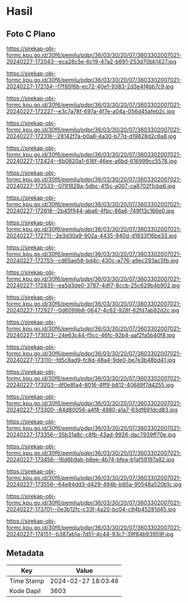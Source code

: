 # Hasil

## Foto C Plano

https://sirekap-obj-formc.kpu.go.id/30f6/pemilu/pdpr/36/03/30/20/07/3603302007021-20240227-172043--eca28c5e-6c19-47a2-b691-253d70bb1427.jpg

https://sirekap-obj-formc.kpu.go.id/30f6/pemilu/pdpr/36/03/30/20/07/3603302007021-20240227-172134--f7f85f6b-ec72-40e1-9383-2d3e4f4bb7c9.jpg

https://sirekap-obj-formc.kpu.go.id/30f6/pemilu/pdpr/36/03/30/20/07/3603302007021-20240227-172227--e3c7a78f-697a-4f7e-a04a-056d45afeb2c.jpg

https://sirekap-obj-formc.kpu.go.id/30f6/pemilu/pdpr/36/03/30/20/07/3603302007021-20240227-172316--28142f7a-b0a8-4a30-b77d-d19828d2c6a8.jpg

https://sirekap-obj-formc.kpu.go.id/30f6/pemilu/pdpr/36/03/30/20/07/3603302007021-20240227-172424--6b0820a1-616f-46ee-a6bd-616999cc5578.jpg

https://sirekap-obj-formc.kpu.go.id/30f6/pemilu/pdpr/36/03/30/20/07/3603302007021-20240227-172533--0791828a-5dbc-415c-a007-ca8702f1cba6.jpg

https://sirekap-obj-formc.kpu.go.id/30f6/pemilu/pdpr/36/03/30/20/07/3603302007021-20240227-172618--2b45f944-aba6-4fbc-86a6-749f13c166e0.jpg

https://sirekap-obj-formc.kpu.go.id/30f6/pemilu/pdpr/36/03/30/20/07/3603302007021-20240227-172711--2e3d30a9-902a-4435-940d-d1633f16be33.jpg

https://sirekap-obj-formc.kpu.go.id/30f6/pemilu/pdpr/36/03/30/20/07/3603302007021-20240227-172753--cd65ae58-bd4c-430c-a776-a9ec293ac5fb.jpg

https://sirekap-obj-formc.kpu.go.id/30f6/pemilu/pdpr/36/03/30/20/07/3603302007021-20240227-172835--ea5d3de0-3787-4df7-8ccb-25c629b4b902.jpg

https://sirekap-obj-formc.kpu.go.id/30f6/pemilu/pdpr/36/03/30/20/07/3603302007021-20240227-172927--0d6099b8-0647-4c62-928f-62fd7ab82d2c.jpg

https://sirekap-obj-formc.kpu.go.id/30f6/pemilu/pdpr/36/03/30/20/07/3603302007021-20240227-173023--24e63c44-f5cc-46fc-92b4-aaf2fa5b40f8.jpg

https://sirekap-obj-formc.kpu.go.id/30f6/pemilu/pdpr/36/03/30/20/07/3603302007021-20240227-173110--fd5c8ad9-fc8d-48a4-9de0-be7e3b48bd41.jpg

https://sirekap-obj-formc.kpu.go.id/30f6/pemilu/pdpr/36/03/30/20/07/3603302007021-20240227-173203--df0e8fa4-8016-4ff9-b812-40689f7d4255.jpg

https://sirekap-obj-formc.kpu.go.id/30f6/pemilu/pdpr/36/03/30/20/07/3603302007021-20240227-173300--84d80056-a4f8-4980-a1a7-63df691dcd83.jpg

https://sirekap-obj-formc.kpu.go.id/30f6/pemilu/pdpr/36/03/30/20/07/3603302007021-20240227-173356--35b31a8c-c8fb-43ad-9926-dac7939ff70e.jpg

https://sirekap-obj-formc.kpu.go.id/30f6/pemilu/pdpr/36/03/30/20/07/3603302007021-20240227-173456--16d6b9ab-b8ee-4b74-bfea-b1af59197a82.jpg

https://sirekap-obj-formc.kpu.go.id/30f6/pemilu/pdpr/36/03/30/20/07/3603302007021-20240227-173556--64e84dd3-d429-494b-b65a-90548a520b1c.jpg

https://sirekap-obj-formc.kpu.go.id/30f6/pemilu/pdpr/36/03/30/20/07/3603302007021-20240227-173701--0e3b12fc-c33f-4a20-bc04-c94b45281d45.jpg

https://sirekap-obj-formc.kpu.go.id/30f6/pemilu/pdpr/36/03/30/20/07/3603302007021-20240227-174151--b387ab1a-7d51-4c44-93c7-39f84b93959f.jpg


## Metadata

| Key        | Value               |
| ---------- | ------------------- |
| Time Stamp | 2024-02-27 18:03:46 |
| Kode Dapil | 3603                |



